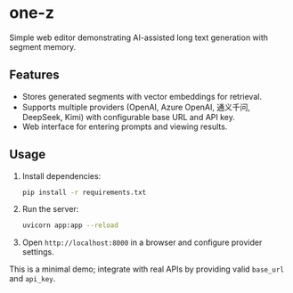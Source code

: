 # one-z

Simple web editor demonstrating AI-assisted long text generation with segment memory.

## Features
- Stores generated segments with vector embeddings for retrieval.
- Supports multiple providers (OpenAI, Azure OpenAI, 通义千问, DeepSeek, Kimi) with configurable base URL and API key.
- Web interface for entering prompts and viewing results.

## Usage
1. Install dependencies:
   ```bash
   pip install -r requirements.txt
   ```
2. Run the server:
   ```bash
   uvicorn app:app --reload
   ```
3. Open `http://localhost:8000` in a browser and configure provider settings.

This is a minimal demo; integrate with real APIs by providing valid `base_url` and `api_key`.
